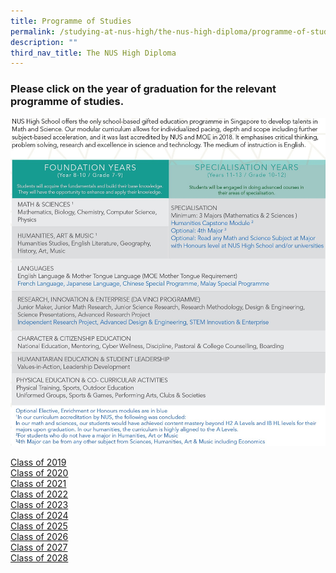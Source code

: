 ```yaml
---
title: Programme of Studies
permalink: /studying-at-nus-high/the-nus-high-diploma/programme-of-studies/
description: ""
third_nav_title: The NUS High Diploma
---
```




### **Please click on the year of graduation for the relevant programme of studies.**

<img src="/images/Nushdip.jpeg">

<a href="/files/grad2019.pdf" target="_blank" rel="noopener noreferrer"> Class of 2019</a>  
<a href="/files/grad2020.pdf" target="_blank" rel="noopener noreferrer"> Class of 2020</a>  
<a href="/files/grad2021.pdf" target="_blank" rel="noopener noreferrer"> Class of 2021</a>  
<a href="/files/grad2022.pdf" target="_blank" rel="noopener noreferrer"> Class of 2022</a>  
<a href="/files/grad2023.pdf" target="_blank" rel="noopener noreferrer"> Class of 2023</a>  
<a href="/files/grad2024.pdf" target="_blank" rel="noopener noreferrer"> Class of 2024</a>  
<a href="/files/grad2025.pdf" target="_blank" rel="noopener noreferrer"> Class of 2025</a>  
<a href="/files/grad2026.pdf" target="_blank" rel="noopener noreferrer"> Class of 2026</a>  
<a href="/files/grad2027.pdf" target="_blank" rel="noopener noreferrer"> Class of 2027</a>  
<a href="/files/grad2028.pdf" target="_blank" rel="noopener noreferrer"> Class of 2028</a>